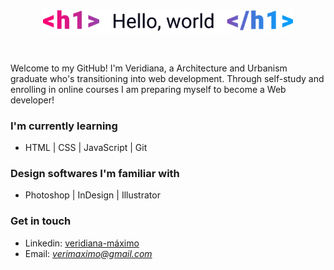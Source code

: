 <br>
<p align = center>
<img src = "https://raw.githubusercontent.com/veri-mm/veri-mm/master/hello-world-02.png" alt = "hello world" width = "400">
</p>
<br>

Welcome to my GitHub! I'm Veridiana, a Architecture and Urbanism graduate who's transitioning into web development. Through self-study and enrolling in online courses I am preparing myself to become a Web developer!

### I'm currently learning
 - HTML | CSS | JavaScript | Git

### Design softwares I'm familiar with
 - Photoshop | InDesign | Illustrator
 
### Get in touch
 - Linkedin: <a href = "https://www.linkedin.com/in/veridiana-m%C3%A1ximo-/">veridiana-máximo</a>
 - Email: *verimaximo@gmail.com*
